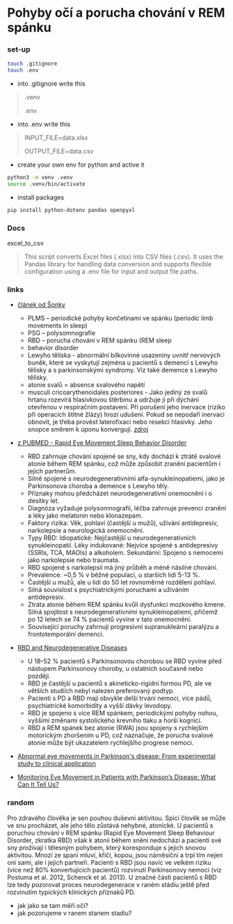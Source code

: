# Pohyby očí a porucha chování v REM spánku

### set-up
```bash
touch .gitignore
touch .env
```
- into .gitignore write this
>.venv
> 
> .env

- into .env write this 
> INPUT_FILE=data.xlsx
> 
> OUTPUT_FILE=data.csv

- create your own env for python and active it
```bash
python3 -m venv .venv
source .venv/bin/activate
```
- install packages
```bash
pip install python-dotenv pandas openpyxl
```

### Docs

 excel_to_csv

> This script converts Excel files (.xlsx) into CSV files (.csv). It uses the Pandas library for handling data conversion and supports flexible configuration using a .env file for input and output file paths.

### links

- [článek od Šonky](https://www.neurologiepropraxi.cz/pdfs/neu/2008/05/07.pdf)
  - PLMS – periodické pohyby končetinami ve spánku (periodic limb movements in sleep)
  - PSG – polysomnografie
  - RBD – porucha chování v REM spánku (REM sleep
  - behavior disorder
  - Lewyho tělíska - abnormální bílkovinné usazeniny uvnitř nervových buněk, které se vyskytují zejména u pacientů s demencí s Lewyho tělísky a s parkinsonskými syndromy. Viz také demence s Lewyho tělísky.
  - atonie svalů = absence svalového napětí
  - musculi cricoarythenoidales posteriores - Jako jediný ze svalů hrtanu rozevírá hlasivkovou štěrbinu a udržuje ji při dýchání otevřenou v respiračním postavení. Při porušení jeho inervace (riziko při operacích štítné žlázy) hrozí udušení. Pokud se nepodaří inervaci obnovit, je třeba provést laterofixaci nebo resekci hlasivky. Jeho snopce směrem k úponu konvergují. [zdroj](https://www.wikiskripta.eu/w/Svaly_laryngu)
 
    
- [z PUBMED - Rapid Eye Movement Sleep Behavior Disorder](https://www.ncbi.nlm.nih.gov/books/NBK555928/)
   - RBD zahrnuje chování spojené se sny, kdy dochází k ztrátě svalové atonie během REM spánku, což může způsobit zranění pacientům i jejich partnerům.
   - Silně spojené s neurodegenerativními alfa-synukleinopatiemi, jako je Parkinsonova choroba a demence s Lewyho těly.
   - Příznaky mohou předcházet neurodegenerativní onemocnění i o desítky let.
   - Diagnóza vyžaduje polysomnografii, léčba zahrnuje prevenci zranění a léky jako melatonin nebo klonazepam.
   - Faktory rizika: Věk, pohlaví (častější u mužů), užívání antidepresiv, narkolepsie a neurologická onemocnění.
   - Typy RBD:
     Idiopatické: Nejčastější u neurodegenerativních synukleinopatií.
     Léky indukované: Nejvíce spojené s antidepresivy (SSRIs, TCA, MAOIs) a alkoholem.
     Sekundární: Spojeno s nemocemi jako narkolepsie nebo traumata.
   - RBD spojené s narkolepsií má jiný průběh a méně násilné chování.
   - Prevalence: ~0,5 % v běžné populaci, u starších lidí 5-13 %.
   - Častější u mužů, ale u lidí do 50 let rovnoměrné rozdělení pohlaví.
   - Silná souvislost s psychiatrickými poruchami a užíváním antidepresiv.
   - Ztráta atonie během REM spánku kvůli dysfunkci mozkového kmene.
Silná spojitost s neurodegenerativními synukleinopatiemi, přičemž po 12 letech se 74 % pacientů vyvine v tato onemocnění.
   - Související poruchy zahrnují progresivní supranukleární paralýzu a frontotemporální demenci.

  
- [RBD and Neurodegenerative Diseases](https://link.springer.com/article/10.1007/s12035-016-9831-4)
    - U 18–52 % pacientů s Parkinsonovou chorobou se RBD vyvine před nástupem Parkinsonovy choroby, u ostatních současně nebo později.
    - RBD je častější u pacientů s akineticko-rigidní formou PD, ale ve větších studiích nebyl nalezen preferovaný podtyp.
    - Pacienti s PD a RBD mají obvykle delší trvání nemoci, více pádů, psychiatrické komorbidity a vyšší dávky levodopy.
    - RBD je spojeno s více REM spánkem, periodickými pohyby nohou, vyššími změnami systolického krevního tlaku a horší kognicí.
    - RBD a REM spánek bez atonie (RWA) jsou spojeny s rychlejším motorickým zhoršením u PD, což naznačuje, že porucha svalové atonie může být ukazatelem rychlejšího progrese nemoci.

  
- [Abnormal eye movements in Parkinson's disease: From experimental study to clinical application](https://www.sciencedirect.com/science/article/pii/S1353802023008702)


- [Monitoring Eye Movement in Patients with Parkinson’s Disease: What Can It Tell Us?](https://www.dovepress.com/monitoring-eye-movement-in-patients-with-parkinsons-disease-what-can-i-peer-reviewed-fulltext-article-EB)

  


### random 

Pro zdravého člověka je sen pouhou duševní aktivitou. Spící člověk se může ve snu procházet, ale jeho tělo zůstává nehybné, atonické. U pacientů s poruchou chování v REM spánku (Rapid Eye Movement Sleep Behaviour Disorder, zkratka RBD) však k atonii během snění nedochází a pacienti své sny prožívají i tělesným pohybem, který koresponduje s jejich snovou aktivitou. Mnozí ze spaní mluví, křičí, kopou, jsou náměsíční a trpí tím nejen oni sami, ale i jejich partneři. Pacienti s RBD jsou navíc ve velkém riziku (více než 80% konvertujících pacientů) rozvinutí Parkinsonovy nemoci (viz Postuma et al. 2012, Schenck et al. 2013). U značné části pacientů s RBD lze tedy pozorovat proces neurodegenerace v raném stádiu ještě před rozvinutím typických klinických příznaků PD.

- jak jako se tam měří oči?
- jak pozorujeme v ranem stanem stadiu?
